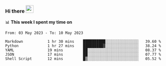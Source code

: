 ### Hi there <a href="https://www.gautamkrishnar.com/"><img src="https://media.giphy.com/media/hvRJCLFzcasrR4ia7z/giphy.gif" width="25px"></a>

📊 **This week I spent my time on**

<!--START_SECTION:waka-->

```text
From: 03 May 2023 - To: 10 May 2023

Markdown           1 hr 30 mins    ██████████░░░░░░░░░░░░░░░   39.60 %
Python             1 hr 27 mins    █████████▓░░░░░░░░░░░░░░░   38.24 %
YAML               19 mins         ██░░░░░░░░░░░░░░░░░░░░░░░   08.37 %
JSON               17 mins         ██░░░░░░░░░░░░░░░░░░░░░░░   07.77 %
Shell Script       12 mins         █▒░░░░░░░░░░░░░░░░░░░░░░░   05.52 %
```

<!--END_SECTION:waka-->
